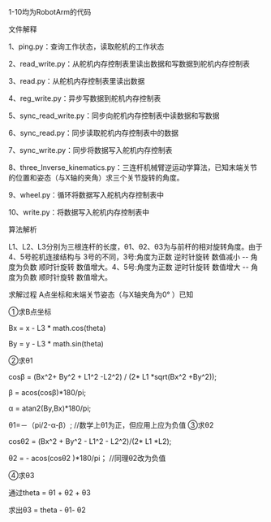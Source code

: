 1-10均为RobotArm的代码

文件解释

1、ping.py：查询工作状态，读取舵机的工作状态 

2、read_write.py：从舵机内存控制表里读出数据和写数据到舵机内存控制表

3、read.py：从舵机内存控制表里读出数据

4、reg_write.py：异步写数据到舵机内存控制表

5、sync_read_write.py：同步向舵机内存控制表中读数据和写数据

6、sync_read.py：同步读取舵机内存控制表中的数据

7、sync_write.py：同步将数据写入舵机内存控制表

8、three_Inverse_kinematics.py：三连杆机械臂逆运动学算法，已知末端关节的位置和姿态（与X轴的夹角）求三个关节旋转的角度。

9、wheel.py：循环将数据写入舵机内存控制表中

10、write.py：将数据写入舵机内存控制表中

算法解析


L1、L2、L3分别为三根连杆的长度，θ1、θ2、θ3为与前杆的相对旋转角度。由于4、5号舵机连接结构与 3号的不同，3号:角度为正数 逆时针旋转 数值减小 -- 角度为负数 顺时针旋转 数值增大。4、5号:角度为正数 逆时针旋转 数值增大 -- 角度为负数 顺时针旋转 数值增大。

求解过程
A点坐标和末端关节姿态（与X轴夹角为0° ）已知

①求B点坐标

Bx = x - L3 * math.cos(theta)

By = y - L3 * math.sin(theta)

②求θ1

cosβ = (Bx^2+ By^2 + L1^2 -L2^2) / (2* L1 *sqrt(Bx^2 +By^2));

β = acos(cosβ)*180/pi;

α = atan2(By,Bx)*180/pi;

θ1=－（pi/2-α-β）; //数学上θ1为正，但应用上应为负值 ③求θ2

cosθ2 = (Bx^2 + By^2 - L1^2 - L2^2)/(2* L1 *L2);

θ2 = - acos(cosθ2 )*180/pi； //同理θ2改为负值

④求θ3

通过theta = θ1 + θ2 + θ3

求出θ3 = theta - θ1- θ2
